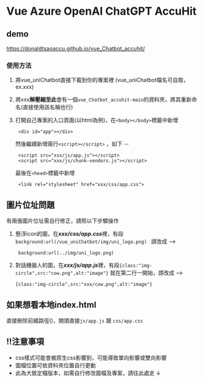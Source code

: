 # Vue Azure OpenAI ChatGPT AccuHit

## demo
https://donaldtsaoaccu.github.io/vue_Chatbot_accuhit/

### 使用方法

1. 將vue_uniChatbot直接下載到你的專案裡 (vue_uniChatbot檔名可自取，ex.xxx)
2. 將xxx**解壓縮至此**會有一個`vue_Chatbot_accuhit-main`的資料夾，將其重新命名(直接使用該名稱也行)
3. 打開自己專案的入口頁面(以html為例)，在`<body></body>`標籤中新增 
    
        <div id="app"></div>

    然後繼續新增兩行`<script></script>` ，如下 --

        <script src="xxx/js/app.js"></script>
        <script src="xxx/js/chunk-vendors.js"></script>
    
    最後在`<head>`標籤中新增
       
        <link rel="stylesheet" href="xxx/css/app.css">

## 圖片位址問題

 有兩張圖片位址需自行修正，請照以下步驟操作

 1. 懸浮icon的圖，在***xxx/css/app.css***裡，有段`background:url(/vue_uniChatbot/img/uni_logo.png) `
 請改成 --> 

         background:url(../img/uni_logo.png) 

 2. 對話機器人的圖，在***xxx/js/app.js***裡，有段`{class:"img-circle",src:"cow.png",alt:"image"}` 就在第二行一開始，請改成 -->
       
        {class:"img-circle",src:"xxx/cow.png",alt:"image"}

## 如果想看本地index.html

直接刪除前綴路徑()，開頭直接`js/app.js` 跟 `css/app.css`



## !!注意事項


 - css樣式可能會被原生css影響到，可能導致單向影響或雙向影響
 - 圖檔位置可依資料夾位置自行更動
 - 此為大致定檔版本，如需自行修改圖檔及專案，請往此處走 ↓
   


